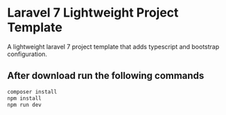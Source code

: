# Laravel 7 Lightweight Project Template
A lightweight laravel 7 project template that adds typescript and bootstrap configuration.

## After download run the following commands
```bash
composer install
npm install
npm run dev
```

